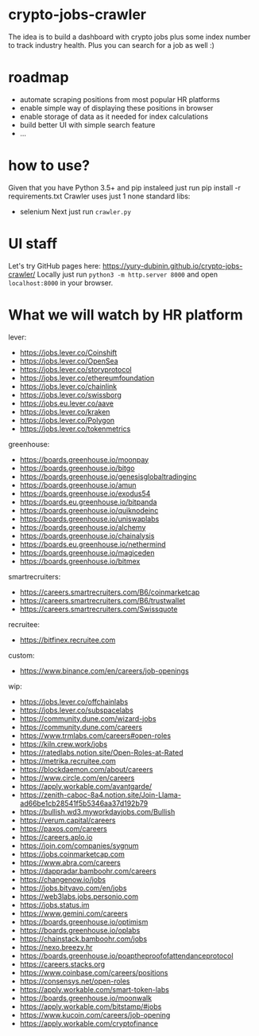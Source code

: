 # crypto-jobs-crawler
The idea is to build a dashboard with crypto jobs plus some index number to track industry health. Plus you can search for a job as well :)

# roadmap
- automate scraping positions from most popular HR platforms
- enable simple way of displaying these positions in browser
- enable storage of data as it needed for index calculations
- build better UI with simple search feature
- ...

# how to use?
Given that you have Python 3.5+ and pip instaleed just run pip install -r requirements.txt
Crawler uses just 1 none standard libs:
- selenium 
Next just run `crawler.py`

# UI staff
Let's try GitHub pages here: https://yury-dubinin.github.io/crypto-jobs-crawler/
Locally just run `python3 -m http.server 8000` and open `localhost:8000` in your browser.

# What we will watch by HR platform
lever:
- https://jobs.lever.co/Coinshift
- https://jobs.lever.co/OpenSea
- https://jobs.lever.co/storyprotocol
- https://jobs.lever.co/ethereumfoundation
- https://jobs.lever.co/chainlink
- https://jobs.lever.co/swissborg
- https://jobs.eu.lever.co/aave
- https://jobs.lever.co/kraken
- https://jobs.lever.co/Polygon
- https://jobs.lever.co/tokenmetrics

greenhouse:
- https://boards.greenhouse.io/moonpay
- https://boards.greenhouse.io/bitgo
- https://boards.greenhouse.io/genesisglobaltradinginc
- https://boards.greenhouse.io/amun
- https://boards.greenhouse.io/exodus54
- https://boards.eu.greenhouse.io/bitpanda
- https://boards.greenhouse.io/quiknodeinc
- https://boards.greenhouse.io/uniswaplabs
- https://boards.greenhouse.io/alchemy
- https://boards.greenhouse.io/chainalysis
- https://boards.eu.greenhouse.io/nethermind
- https://boards.greenhouse.io/magiceden
- https://boards.greenhouse.io/bitmex

smartrecruiters:
- https://careers.smartrecruiters.com/B6/coinmarketcap
- https://careers.smartrecruiters.com/B6/trustwallet
- https://careers.smartrecruiters.com/Swissquote

recruitee:
- https://bitfinex.recruitee.com

custom:
- https://www.binance.com/en/careers/job-openings

wip:
- https://jobs.lever.co/offchainlabs
- https://jobs.lever.co/subspacelabs
- https://community.dune.com/wizard-jobs
- https://community.dune.com/careers
- https://www.trmlabs.com/careers#open-roles
- https://kiln.crew.work/jobs
- https://ratedlabs.notion.site/Open-Roles-at-Rated
- https://metrika.recruitee.com
- https://blockdaemon.com/about/careers
- https://www.circle.com/en/careers
- https://apply.workable.com/avantgarde/
- https://zenith-caboc-8a4.notion.site/Join-Llama-ad66be1cb28541f5b5346aa37d192b79
- https://bullish.wd3.myworkdayjobs.com/Bullish
- https://verum.capital/careers
- https://paxos.com/careers
- https://careers.aplo.io
- https://join.com/companies/sygnum
- https://jobs.coinmarketcap.com
- https://www.abra.com/careers
- https://dappradar.bamboohr.com/careers
- https://changenow.io/jobs
- https://jobs.bitvavo.com/en/jobs
- https://web3labs.jobs.personio.com
- https://jobs.status.im
- https://www.gemini.com/careers
- https://boards.greenhouse.io/optimism
- https://boards.greenhouse.io/oplabs
- https://chainstack.bamboohr.com/jobs
- https://nexo.breezy.hr
- https://boards.greenhouse.io/poaptheproofofattendanceprotocol
- https://careers.stacks.org
- https://www.coinbase.com/careers/positions
- https://consensys.net/open-roles
- https://apply.workable.com/smart-token-labs
- https://boards.greenhouse.io/moonwalk
- https://apply.workable.com/bitstamp/#jobs
- https://www.kucoin.com/careers/job-opening
- https://apply.workable.com/cryptofinance
